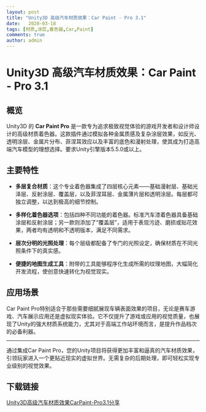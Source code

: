 ```yaml
---
layout: post
title: "Unity3D 高级汽车材质效果：Car Paint - Pro 3.1"
date:   2020-03-18
tags: [材质,涂层,着色器,Car,Paint]
comments: true
author: admin
---
```

# Unity3D 高级汽车材质效果：Car Paint - Pro 3.1

## 概览

Unity3D 的 **Car Paint Pro** 是一款专为追求极致视觉体验的游戏开发者和设计师设计的高级材质着色器。这款插件通过模拟各种金属质感及复杂涂层效果，如反光、透明涂层、金属片分布、菲涅耳效应以及丰富的底色和漫射处理，使其成为打造高端汽车模型的理想选择。要求Unity引擎版本5.5.0或以上。

## 主要特性

- **多层复合材质**：这个专业着色器集成了四层核心元素——基础漫射层、基础光泽层、反射涂层、覆盖层，以及菲涅耳层、金属薄片层和透明涂层。每层都可独立调整，以达到极高的细节控制。
  
- **多样化着色器选项**：包括四种不同功能的着色器。标准汽车漆着色器具备基础涂层和反射涂层；另一款则添加了“覆盖层”，适用于表现污迹、磨损或贴花效果，两者均有透明和不透明版本，满足不同需求。
  
- **层次分明的光照处理**：每个层级都配备了专门的光照设定，确保材质在不同光照条件下的真实感。
  
- **便捷的地图生成工具**：附带的工具能够程序化生成所需的纹理地图，大幅简化开发流程，使创意快速转化为视觉现实。

## 应用场景

Car Paint Pro特别适合于那些需要细腻展现车辆表面效果的项目，无论是赛车游戏、汽车展示应用还是虚拟现实体验。它不仅提升了游戏或应用的视觉质量，也展现了Unity的强大材质系统能力，尤其对于高端工作站环境而言，是提升作品档次的必备利器。

---

通过集成Car Paint Pro，您的Unity项目将获得更加丰富和逼真的汽车材质效果，引领玩家进入一个更贴近现实的虚拟世界。无需复杂的后期处理，即可轻松实现专业级别的视觉效果。

## 下载链接

[Unity3D高级汽车材质效果CarPaint-Pro3.1分享](https://pan.quark.cn/s/684b70ab75a1)